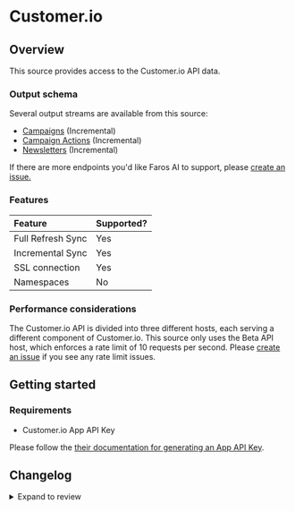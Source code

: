 # Customer.io

## Overview

This source provides access to the Customer.io API data.

### Output schema

Several output streams are available from this source:

- [Campaigns](https://customer.io/docs/api/#operation/listCampaigns) \(Incremental\)
- [Campaign Actions](https://customer.io/docs/api/#operation/listCampaignActions) \(Incremental\)
- [Newsletters](https://customer.io/docs/api/#operation/listNewsletters) \(Incremental\)

If there are more endpoints you'd like Faros AI to support, please [create an
issue.](https://github.com/faros-ai/airbyte-connectors/issues/new)

### Features

| Feature           | Supported? |
| :---------------- | :--------- |
| Full Refresh Sync | Yes        |
| Incremental Sync  | Yes        |
| SSL connection    | Yes        |
| Namespaces        | No         |

### Performance considerations

The Customer.io API is divided into three different hosts, each serving a
different component of Customer.io. This source only uses the Beta API host,
which enforces a rate limit of 10 requests per second. Please [create an
issue](https://github.com/faros-ai/airbyte-connectors/issues/new) if you see any
rate limit issues.

## Getting started

### Requirements

- Customer.io App API Key

Please follow the [their documentation for generating an App API Key](https://customer.io/docs/managing-credentials/).

## Changelog

<details>
  <summary>Expand to review</summary>

| Version | Date       | Pull Request                                                   | Subject                                     |
|:--------|:-----------| :------------------------------------------------------------- |:--------------------------------------------|
| 0.3.20  | 2025-09-11 | [66188](https://github.com/airbytehq/airbyte/pull/66188) | Update to CDK v7 |
| 0.3.19  | 2025-08-20 | [65113](https://github.com/airbytehq/airbyte/pull/65113) | Update logo                                 |
| 0.3.18  | 2025-05-10 | [60049](https://github.com/airbytehq/airbyte/pull/60049) | Update dependencies                         |
| 0.3.17  | 2025-05-03 | [58875](https://github.com/airbytehq/airbyte/pull/58875) | Update dependencies                         |
| 0.3.16  | 2025-04-19 | [57766](https://github.com/airbytehq/airbyte/pull/57766) | Update dependencies                         |
| 0.3.15  | 2025-04-05 | [57225](https://github.com/airbytehq/airbyte/pull/57225) | Update dependencies                         |
| 0.3.14  | 2025-03-29 | [56546](https://github.com/airbytehq/airbyte/pull/56546) | Update dependencies                         |
| 0.3.13  | 2025-03-22 | [55918](https://github.com/airbytehq/airbyte/pull/55918) | Update dependencies                         |
| 0.3.12  | 2025-03-08 | [55311](https://github.com/airbytehq/airbyte/pull/55311) | Update dependencies                         |
| 0.3.11  | 2025-03-01 | [54942](https://github.com/airbytehq/airbyte/pull/54942) | Update dependencies                         |
| 0.3.10  | 2025-02-22 | [54374](https://github.com/airbytehq/airbyte/pull/54374) | Update dependencies                         |
| 0.3.9   | 2025-02-15 | [51670](https://github.com/airbytehq/airbyte/pull/51670) | Update dependencies                         |
| 0.3.8   | 2025-01-11 | [51062](https://github.com/airbytehq/airbyte/pull/51062) | Update dependencies                         |
| 0.3.7   | 2025-01-04 | [50582](https://github.com/airbytehq/airbyte/pull/50582) | Update dependencies                         |
| 0.3.6   | 2024-12-21 | [49999](https://github.com/airbytehq/airbyte/pull/49999) | Update dependencies                         |
| 0.3.5   | 2024-12-14 | [49490](https://github.com/airbytehq/airbyte/pull/49490) | Update dependencies                         |
| 0.3.4   | 2024-12-12 | [48923](https://github.com/airbytehq/airbyte/pull/48923) | Update dependencies                         |
| 0.3.3   | 2024-11-04 | [48225](https://github.com/airbytehq/airbyte/pull/48225) | Update dependencies                         |
| 0.3.2   | 2024-10-28 | [47464](https://github.com/airbytehq/airbyte/pull/47464) | Update dependencies                         |
| 0.3.1   | 2024-08-16 | [44196](https://github.com/airbytehq/airbyte/pull/44196) | Bump source-declarative-manifest version    |
| 0.3.0   | 2024-08-15 | [44158](https://github.com/airbytehq/airbyte/pull/44158) | Refactor connector to manifest-only format  |
| 0.2.15  | 2024-08-12 | [43889](https://github.com/airbytehq/airbyte/pull/43889) | Update dependencies                         |
| 0.2.14  | 2024-08-10 | [43513](https://github.com/airbytehq/airbyte/pull/43513) | Update dependencies                         |
| 0.2.13  | 2024-08-03 | [43185](https://github.com/airbytehq/airbyte/pull/43185) | Update dependencies                         |
| 0.2.12  | 2024-07-27 | [42631](https://github.com/airbytehq/airbyte/pull/42631) | Update dependencies                         |
| 0.2.11  | 2024-07-20 | [42219](https://github.com/airbytehq/airbyte/pull/42219) | Update dependencies                         |
| 0.2.10  | 2024-07-13 | [41808](https://github.com/airbytehq/airbyte/pull/41808) | Update dependencies                         |
| 0.2.9   | 2024-07-10 | [41389](https://github.com/airbytehq/airbyte/pull/41389) | Update dependencies                         |
| 0.2.8   | 2024-07-09 | [41225](https://github.com/airbytehq/airbyte/pull/41225) | Update dependencies                         |
| 0.2.7   | 2024-07-06 | [40883](https://github.com/airbytehq/airbyte/pull/40883) | Update dependencies                         |
| 0.2.6   | 2024-06-29 | [40624](https://github.com/airbytehq/airbyte/pull/40624) | Update dependencies                         |
| 0.2.5   | 2024-06-27 | [38318](https://github.com/airbytehq/airbyte/pull/38318) | Make compatability with builder             |
| 0.2.4   | 2024-06-25 | [40369](https://github.com/airbytehq/airbyte/pull/40369) | Update dependencies                         |
| 0.2.3   | 2024-06-22 | [39953](https://github.com/airbytehq/airbyte/pull/39953) | Update dependencies                         |
| 0.2.2   | 2024-06-04 | [38980](https://github.com/airbytehq/airbyte/pull/38980) | [autopull] Upgrade base image to v1.2.1     |
| 0.2.1   | 2024-05-31 | [38812](https://github.com/airbytehq/airbyte/pull/38812) | [autopull] Migrate to base image and poetry |
| 0.2.0   | 2021-11-09 | [29385](https://github.com/airbytehq/airbyte/pull/29385) | Migrate TS CDK to Low code                  |
| 0.1.23  | 2021-11-09 | [126](https://github.com/faros-ai/airbyte-connectors/pull/126) | Add Customer.io source                      |

</details>
